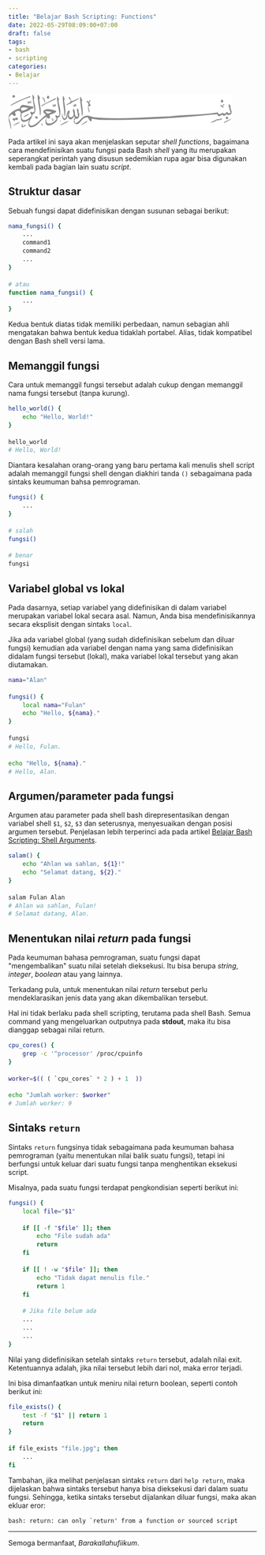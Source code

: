 ```yaml
---
title: "Belajar Bash Scripting: Functions"
date: 2022-05-29T08:09:00+07:00
draft: false
tags:
- bash
- scripting
categories:
- Belajar
---
```


![Bismillah](/images/bismillah-2.png#center)

Pada artikel ini saya akan menjelaskan seputar _shell functions_, bagaimana cara mendefinisikan suatu fungsi pada Bash _shell_ yang itu merupakan seperangkat perintah yang disusun sedemikian rupa agar bisa digunakan kembali pada bagian lain suatu _script_.

## Struktur dasar

Sebuah fungsi dapat didefinisikan dengan susunan sebagai berikut:

```bash
nama_fungsi() {
    ...
    command1
    command2
    ...
}

# atau
function nama_fungsi() {
    ...
}
```

Kedua bentuk diatas tidak memiliki perbedaan, namun sebagian ahli mengatakan bahwa bentuk kedua tidaklah portabel. Alias, tidak kompatibel dengan Bash shell versi lama.

## Memanggil fungsi

Cara untuk memanggil fungsi tersebut adalah cukup dengan memanggil nama fungsi tersebut (tanpa kurung).

```bash
hello_world() {
    echo "Hello, World!"
}

hello_world
# Hello, World!
```

Diantara kesalahan orang-orang yang baru pertama kali menulis shell script adalah memanggil fungsi shell dengan diakhiri tanda `()` sebagaimana pada sintaks keumuman bahsa pemrograman.

```bash
fungsi() {
    ...
}

# salah
fungsi()

# benar
fungsi
```

## Variabel global vs lokal

Pada dasarnya, setiap variabel yang didefinisikan di dalam variabel merupakan variabel lokal secara asal. Namun, Anda bisa mendefinisikannya secara eksplisit dengan sintaks `local`.

Jika ada variabel global (yang sudah didefinisikan sebelum dan diluar fungsi) kemudian ada variabel dengan nama yang sama didefinisikan didalam fungsi tersebut (lokal), maka variabel lokal tersebut yang akan diutamakan.

```bash
nama="Alan"

fungsi() {
    local nama="Fulan"
    echo "Hello, ${nama}."
}

fungsi
# Hello, Fulan.

echo "Hello, ${nama}."
# Hello, Alan.
```

## Argumen/parameter pada fungsi

Argumen atau parameter pada shell bash direpresentasikan dengan variabel shell `$1`, `$2`, `$3` dan seterusnya, menyesuaikan dengan posisi argumen tersebut. Penjelasan lebih terperinci ada pada artikel [Belajar Bash Scripting: Shell Arguments](/posts/#).

```bash
salam() {
    echo "Ahlan wa sahlan, ${1}!"
    echo "Selamat datang, ${2}."
}

salam Fulan Alan
# Ahlan wa sahlan, Fulan!
# Selamat datang, Alan.
```

## Menentukan nilai _return_ pada fungsi

Pada keumuman bahasa pemrograman, suatu fungsi dapat "mengembalikan" suatu nilai setelah dieksekusi. Itu bisa berupa _string_, _integer_, _boolean_ atau yang lainnya. 

Terkadang pula, untuk menentukan nilai _return_ tersebut perlu mendeklarasikan jenis data yang akan dikembalikan tersebut.

Hal ini tidak berlaku pada shell scripting, terutama pada shell Bash. Semua command yang mengeluarkan outputnya pada __stdout__, maka itu bisa dianggap sebagai nilai return.

```bash
cpu_cores() {
    grep -c '^processor' /proc/cpuinfo
}

worker=$(( ( `cpu_cores` * 2 ) + 1  ))

echo "Jumlah worker: $worker"
# Jumlah worker: 9
```

## Sintaks `return`

Sintaks `return` fungsinya tidak sebagaimana pada keumuman bahasa pemrograman (yaitu menentukan nilai balik suatu fungsi), tetapi ini berfungsi untuk keluar dari suatu fungsi tanpa menghentikan eksekusi script.

Misalnya, pada suatu fungsi terdapat pengkondisian seperti berikut ini:

```bash
fungsi() {
    local file="$1"

    if [[ -f "$file" ]]; then
        echo "File sudah ada"
        return
    fi

    if [[ ! -w "$file" ]]; then
        echo "Tidak dapat menulis file."
        return 1
    fi

    # Jika file belum ada
    ...
    ...
    ...
}
```

Nilai yang didefinisikan setelah sintaks `return` tersebut, adalah nilai exit. Ketentuannya adalah, jika nilai tersebut lebih dari nol, maka error terjadi.

Ini bisa dimanfaatkan untuk meniru nilai return boolean, seperti contoh berikut ini:

```bash
file_exists() {
    test -f "$1" || return 1
    return
}

if file_exists "file.jpg"; then
    ...
fi
```

Tambahan, jika melihat penjelasan sintaks `return` dari `help return`, maka dijelaskan bahwa sintaks tersebut hanya bisa dieksekusi dari dalam suatu fungsi. Sehingga, ketika sintaks tersebut dijalankan diluar fungsi, maka akan ekluar eror:

```terminal
bash: return: can only `return' from a function or sourced script
```

---

Semoga bermanfaat, _Barakallahufiikum_.
